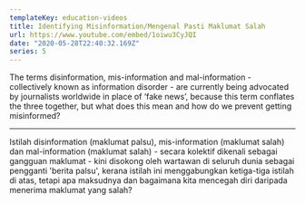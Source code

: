 ```yaml
---
templateKey: education-videos
title: Identifying Misinformation/Mengenal Pasti Maklumat Salah 
url: https://www.youtube.com/embed/1oiwu3CyJQI
date: "2020-05-28T22:40:32.169Z"
series: 5
---
```


The terms disinformation, mis-information and mal-information - collectively known as information disorder - are currently being advocated by journalists worldwide in place of ‘fake news’, because this term conflates the three together, but what does this mean and how do we prevent getting misinformed?

---

Istilah disinformation (maklumat palsu), mis-information (maklumat salah) dan mal-information (maklumat salah) - secara kolektif dikenali sebagai gangguan maklumat - kini disokong oleh wartawan di seluruh dunia sebagai pengganti 'berita palsu', kerana istilah ini menggabungkan ketiga-tiga istilah di atas, tetapi apa maksudnya dan bagaimana kita mencegah diri daripada menerima maklumat yang salah?
